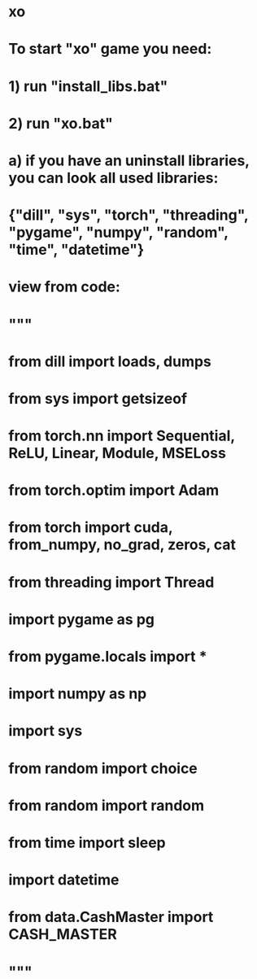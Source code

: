 # xo
# 
# To start "xo" game you need:
# 1) run "install_libs.bat"
# 2) run "xo.bat"
#   a) if you have an uninstall libraries, you can look all used libraries:
#      {"dill", "sys", "torch", "threading", "pygame", "numpy", "random", "time", "datetime"}
#      view from code:
#      """
#      from dill import loads, dumps
#      from sys import getsizeof
#      from torch.nn import Sequential, ReLU, Linear, Module, MSELoss
#      from torch.optim import Adam
#      from torch import cuda, from_numpy, no_grad, zeros, cat
#      from threading import Thread
#      import pygame as pg
#      from pygame.locals import *
#      import numpy as np
#      import sys
#      from random import choice
#      from random import random
#      from time import sleep
#      import datetime
#      from data.CashMaster import CASH_MASTER
#      """
